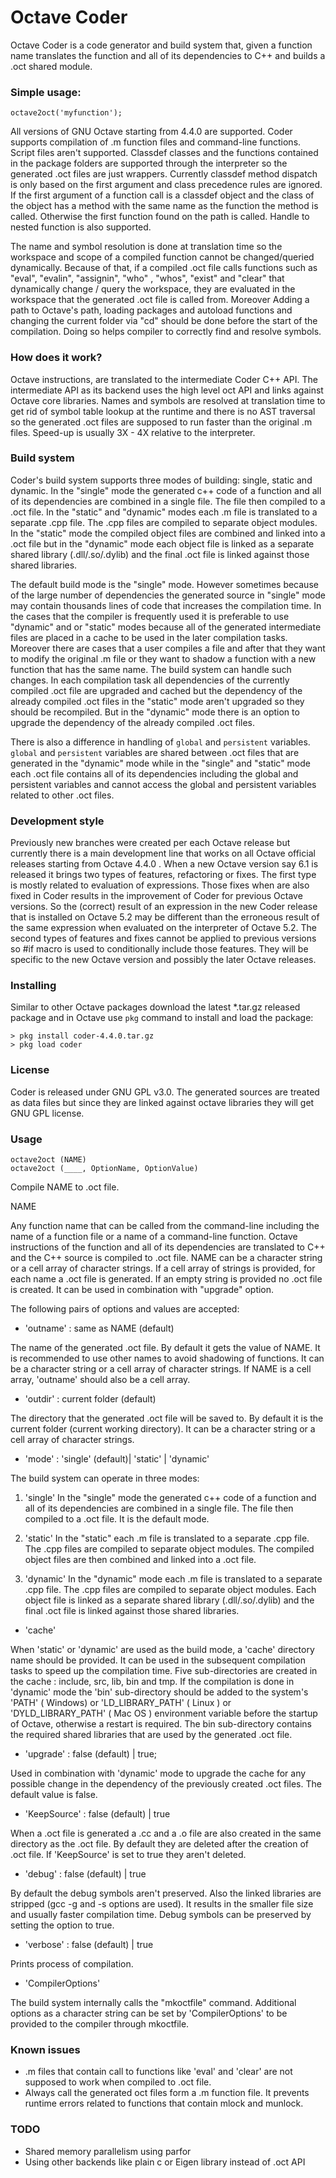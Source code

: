 # Octave Coder

Octave Coder is a code generator and build system that, given a function name translates the function and all of its dependencies to C++ and builds a .oct shared module.
  
### Simple usage:

    octave2oct('myfunction');

All versions of GNU Octave starting from 4.4.0 are supported. Coder supports compilation of .m function files and command-line functions. Script files aren't supported. Classdef classes and the functions contained in the package folders are supported through the interpreter so the generated .oct files are just wrappers. Currently classdef method dispatch is only based on the first argument and class precedence rules are ignored. If the first argument of a function call is a classdef object and the class of the object has a method with the same name as the function the method is called. Otherwise the first function found on the path is called. Handle to nested function is also supported. 

The name and symbol resolution is done at translation time so the workspace and scope of a compiled function cannot be changed/queried dynamically. Because of that, if a compiled .oct file calls functions such as "eval", "evalin", "assignin", "who" , "whos", "exist" and "clear" that dynamically change / query the workspace, they are evaluated in the workspace that the generated .oct file is called from. Moreover Adding a path to Octave's path, loading packages and autoload functions and changing the current folder via "cd" should be done before the start of the compilation. Doing so helps compiler to correctly find and resolve symbols.

### How does it work?
Octave instructions, are translated to the intermediate Coder C++ API. The intermediate API as its backend uses the high level oct API and links against Octave core libraries. Names and symbols are resolved at translation time to get rid of symbol table lookup at the runtime and there is no AST traversal so the generated .oct files are supposed to run faster than the original .m files. Speed-up is usually 3X - 4X relative to the interpreter.

### Build system
Coder's build system supports three modes of building: single, static and dynamic. In the "single" mode the generated c++ code of a function and all of its dependencies are combined in a single file. The file then compiled to a .oct file. In the "static" and "dynamic" modes each .m file is translated to a separate .cpp file. The .cpp files are compiled to separate object modules. In the "static" mode the compiled object files are combined and linked into a .oct file but in the "dynamic" mode each object file is linked as a separate shared library (.dll/.so/.dylib) and the final .oct file is linked against those shared libraries.

The default build mode is the "single" mode. However sometimes because of the large number of dependencies the generated source in "single" mode may contain thousands lines of code that increases the compilation time. In the cases that the compiler is frequently used it is preferable to use "dynamic" and or "static" modes because all of the generated intermediate files are placed in a cache to be used in the later compilation tasks. Moreover there are cases that a user compiles a file and after that they want to modify the original .m file or they want to shadow a function with a new function that has the same name. The build system can handle such changes. In each compilation task all dependencies of the currently compiled .oct file are upgraded and cached but the dependency of the already compiled .oct files in the "static" mode aren't upgraded so they should be recompiled. But in the "dynamic" mode there is an option to upgrade the dependency of the already compiled .oct files.

There is also a difference in handling of `global` and `persistent` variables. `global` and `persistent` variables are shared between .oct files that are generated in the "dynamic" mode while in the "single" and "static" mode each .oct file contains all of its dependencies including the global and persistent variables and cannot access the global and persistent variables related to other .oct files. 

### Development style
Previously new branches were created per each Octave release but currently there is a main development line that works on all Octave official releases starting from Octave 4.4.0 . When a new Octave version say 6.1 is released it brings two types of features, refactoring or fixes. The first type is mostly related to evaluation of expressions. Those fixes when are also fixed in Coder results in the improvement of Coder for previous Octave versions. So the (correct) result of an expression in the new Coder release that is installed on Octave 5.2 may be different than the erroneous result of the same expression when evaluated on the interpreter of Octave 5.2. The second types of features and fixes cannot be applied to previous versions so #if macro is used to conditionally include those features. They will be specific to the new Octave version and possibly the later Octave releases.

### Installing

Similar to other Octave packages download the latest *.tar.gz released package and in Octave use `pkg` command to install and load the package:

    > pkg install coder-4.4.0.tar.gz
    > pkg load coder

### License

Coder is released under GNU GPL v3.0. The generated sources are treated as data files but since they are linked against octave libraries they will get GNU GPL license.

### Usage

    octave2oct (NAME)
    octave2oct (____, OptionName, OptionValue)

Compile NAME to .oct file. 

NAME

Any function name that can be called from the command-line including the name of a function file or a name of a command-line function.
Octave instructions of the function and all of its dependencies are translated to C++ and the C++ source is compiled to .oct file.  NAME can be a character string or a cell array of character strings. If a cell array of strings is provided, for each name a .oct file is generated. If an empty string is provided no .oct file is created. It can be used in combination with "upgrade" option.

The following pairs of options and values are accepted:

- 'outname'    :   same as NAME (default)

The name of the generated .oct file. By default it gets the value of NAME. It is recommended to use other names to avoid shadowing of functions. It can be a character string or a cell array of character strings. If NAME is a cell array, 'outname' should also be a cell array.

- 'outdir'     :   current folder (default)

The directory that the generated .oct file will be saved to. By default it is the current folder (current working directory). It can be a character string or a cell array of character strings.

- 'mode'       :   'single' (default)| 'static' | 'dynamic'

The build system can operate in three modes:

1. 'single'
In the "single" mode the generated c++ code of a function and all of its dependencies are combined in a single file. The file then compiled to a .oct file. It is the default mode.

2. 'static'
In the "static" each .m file is translated to a separate .cpp file. The .cpp files are compiled to separate object modules. The compiled object files are then combined and linked into a .oct file.

3. 'dynamic'
In the "dynamic" mode each .m file is translated to a separate .cpp file. The .cpp files are compiled to separate object modules. Each object file is linked as a separate shared library (.dll/.so/.dylib) and the final .oct file is linked against those shared libraries.


- 'cache'   

When 'static' or 'dynamic' are used as the build mode, a 'cache' directory name should be provided. It can be used in the subsequent compilation tasks to speed up the compilation time. Five sub-directories are created in the cache : include, src, lib, bin and tmp. If the compilation is done in 'dynamic' mode the 'bin' sub-directory should be added to the system's 'PATH' ( Windows) or 'LD_LIBRARY_PATH'  ( Linux )  or 'DYLD_LIBRARY_PATH' ( Mac OS ) environment variable before the startup of Octave, otherwise a restart is required. The bin sub-directory contains the required shared libraries that are used by the generated .oct file.

- 'upgrade'    :   false (default) | true;

Used in combination with 'dynamic' mode to upgrade the cache for any possible change in the dependency of the previously created .oct files. The default value is false.

- 'KeepSource' :   false (default) | true

When a .oct file is generated a .cc and a .o file are also created in the same directory as the .oct file. By default they are deleted after the creation of .oct file. If 'KeepSource' is set to true they aren't deleted.

- 'debug'      :   false (default) | true

By default the debug symbols aren't preserved. Also the linked libraries are stripped (gcc -g and -s options are used). It results in the smaller file size and usually faster compilation time. Debug symbols can be preserved by setting the option to true.

- 'verbose' :   false (default) | true

Prints process of compilation.

- 'CompilerOptions' 

The build system internally calls the "mkoctfile" command. Additional options as a character string can be set by 'CompilerOptions' to be provided to the compiler through mkoctfile.

### Known issues

- .m files that contain call to functions like 'eval' and 'clear' are not supposed to work when compiled to .oct file.
- Always call the generated oct files form a .m function file. It prevents runtime errors related to functions that contain mlock and munlock.
 
### TODO

- Shared memory parallelism using parfor
- Using other backends like plain c or Eigen library instead of .oct API
